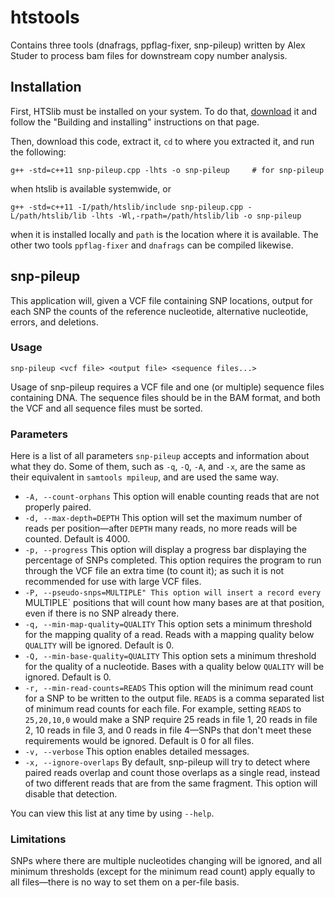 # htstools 
Contains three tools (dnafrags, ppflag-fixer, snp-pileup) written by Alex Studer to process bam files for downstream copy number analysis. 

## Installation
First, HTSlib must be installed on your system. To do that, [download](http://www.htslib.org/download/) it and follow the "Building and installing" instructions on that page.

Then, download this code, extract it, `cd` to where you extracted it, and run the following:
```shell
g++ -std=c++11 snp-pileup.cpp -lhts -o snp-pileup     # for snp-pileup
```
when htslib is available systemwide, or
```shell
g++ -std=c++11 -I/path/htslib/include snp-pileup.cpp -L/path/htslib/lib -lhts -Wl,-rpath=/path/htslib/lib -o snp-pileup 
```
when it is installed locally and `path` is the location where it is available. The other two tools `ppflag-fixer` and `dnafrags` can be compiled likewise.

## snp-pileup
This application will, given a VCF file containing SNP locations, output for each SNP the counts of the reference nucleotide, alternative nucleotide, errors, and deletions.

### Usage
`snp-pileup <vcf file> <output file> <sequence files...>`

Usage of snp-pileup requires a VCF file and one (or multiple) sequence files containing DNA. The sequence files should be in the BAM format, and both the VCF and all sequence files must be sorted.

### Parameters
Here is a list of all parameters `snp-pileup` accepts and information about what they do. Some of them, such as `-q`, `-Q`, `-A`, and `-x`, are the same as their equivalent in `samtools mpileup`, and are used the same way.

* `-A, --count-orphans`
This option will enable counting reads that are not properly paired.
* `-d, --max-depth=DEPTH`
This option will set the maximum number of reads per position&mdash;after `DEPTH` many reads, no more reads will be counted. Default is 4000.
* `-p, --progress`
This option will display a progress bar displaying the percentage of SNPs completed. This option requires the program to run through the VCF file an extra time (to count it); as such it is not recommended for use with large VCF files.
* `-P, --pseudo-snps=MULTIPLE"
This option will insert a record every `MULTIPLE` positions that will count how many bases are at that position, even if there is no SNP already there.
* `-q, --min-map-quality=QUALITY`
This option sets a minimum threshold for the mapping quality of a read. Reads with a mapping quality below `QUALITY` will be ignored. Default is 0.
* `-Q, --min-base-quality=QUALITY`
This option sets a minimum threshold for the quality of a nucleotide. Bases with a quality below `QUALITY` will be ignored. Default is 0.
* `-r, --min-read-counts=READS`
This option will the minimum read count for a SNP to be written to the output file. `READS` is a comma separated list of minimum read counts for each file. For example, setting `READS` to `25,20,10,0` would make a SNP require 25 reads in file 1, 20 reads in file 2, 10 reads in file 3, and 0 reads in file 4&mdash;SNPs that don't meet these requirements would be ignored. Default is 0 for all files.
* `-v, --verbose`
This option enables detailed messages.
* `-x, --ignore-overlaps`
By default, snp-pileup will try to detect where paired reads overlap and count those overlaps as a single read, instead of two different reads that are from the same fragment. This option will disable that detection.

You can view this list at any time by using `--help`.
### Limitations
SNPs where there are multiple nucleotides changing will be ignored, and all minimum thresholds (except for the minimum read count) apply equally to all files&mdash;there is no way to set them on a per-file basis.
